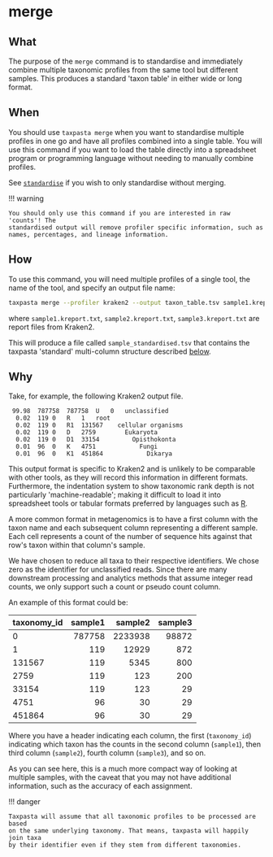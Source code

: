 # merge

## What

The purpose of the `merge` command is to standardise and immediately combine
multiple taxonomic profiles from the same tool but different samples. This produces a
standard 'taxon table' in either wide or long format.

## When

You should use `taxpasta merge` when you want to standardise multiple profiles
in one go and have all profiles combined into a single table. You will
use this command if you want to load the table directly into a spreadsheet
program or programming language without needing to manually combine profiles.

See [`standardise`](standardise.md) if you wish to only standardise without merging.

!!! warning

    You should only use this command if you are interested in raw 'counts'! The
    standardised output will remove profiler specific information, such as
    names, percentages, and lineage information.

## How

To use this command, you will need multiple profiles of a single tool, the name
of the tool, and specify an output file name:

```bash
taxpasta merge --profiler kraken2 --output taxon_table.tsv sample1.kreport.txt sample2.kreport.txt sample3.kreport.txt
```

where `sample1.kreport.txt`, `sample2.kreport.txt`, `sample3.kreport.txt` are
report files from Kraken2.

This will produce a file called `sample_standardised.tsv` that contains the
taxpasta 'standard' multi-column structure described [below](#why).

## Why

Take, for example, the following Kraken2 output file.

```text
 99.98	787758	787758	U	0	unclassified
  0.02	119	0	R	1	root
  0.02	119	0	R1	131567	  cellular organisms
  0.02	119	0	D	2759	    Eukaryota
  0.02	119	0	D1	33154	      Opisthokonta
  0.01	96	0	K	4751	        Fungi
  0.01	96	0	K1	451864	          Dikarya
```

This output format is specific to Kraken2 and is unlikely to be comparable with
other tools, as they will record this information in different formats.
Furthermore, the indentation system to show taxonomic rank depth is not
particularly 'machine-readable'; making it difficult to load it into spreadsheet
tools or tabular formats preferred by languages such as
[R](https://www.r-project.org/).

A more common format in metagenomics is to have a first column with the taxon
name and each subsequent column representing a different sample. Each cell
represents a count of the number of sequence hits against that row's taxon within
that column's sample.

We have chosen to reduce all taxa to their respective identifiers. We chose zero as the
identifier for unclassified reads. Since there are many downstream processing and
analytics methods
that assume integer read counts, we only support such a count or pseudo count column.

An example of this format could be:

| taxonomy_id | sample1 | sample2 | sample3 |
| :---------- | ------: | ------: | ------: |
| 0           |  787758 | 2233938 |   98872 |
| 1           |     119 |   12929 |     872 |
| 131567      |     119 |    5345 |     800 |
| 2759        |     119 |     123 |     200 |
| 33154       |     119 |     123 |      29 |
| 4751        |      96 |      30 |      29 |
| 451864      |      96 |      30 |      29 |

Where you have a header indicating each column, the first (`taxonomy_id`) indicating
which taxon has the counts in the second column (`sample1`), then third column
(`sample2`), fourth column (`sample3`), and so on.

As you can see here, this is a much more compact way of looking at multiple
samples, with the caveat that you may not have additional information, such as the
accuracy of each assignment.

!!! danger

    Taxpasta will assume that all taxonomic profiles to be processed are based
    on the same underlying taxonomy. That means, taxpasta will happily join taxa
    by their identifier even if they stem from different taxonomies.
